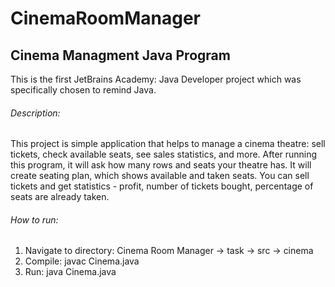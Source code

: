 # CinemaRoomManager
## Cinema Managment Java Program

This is the first JetBrains Academy: Java Developer project which was specifically chosen to remind Java.

###### Description:
This project is simple application that helps to manage a cinema theatre: sell tickets, 
check available seats, see sales statistics, and more.
After running this program, it will ask how many rows and seats your theatre has. It will create
seating plan, which shows available and taken seats. You can sell tickets and get statistics - profit, 
number of tickets bought, percentage of seats are already taken.

###### How to run:
1. Navigate to directory: Cinema Room Manager -> task -> src -> cinema
2. Compile: javac Cinema.java
3. Run: java Cinema.java
